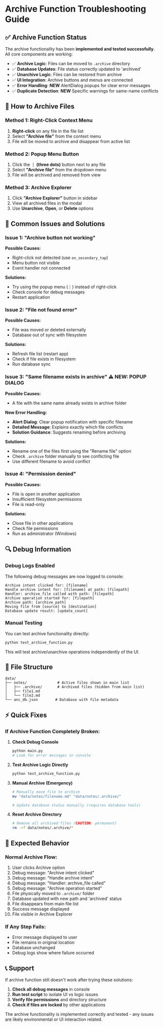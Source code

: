 # Archive Function Troubleshooting Guide

## ✅ Archive Function Status

The archive functionality has been **implemented and tested successfully**. All core components are working:

- ✅ **Archive Logic**: Files can be moved to `.archive` directory
- ✅ **Database Updates**: File status correctly updated to 'archived'
- ✅ **Unarchive Logic**: Files can be restored from archive
- ✅ **UI Integration**: Archive buttons and menus are connected
- ✅ **Error Handling**: **NEW** AlertDialog popups for clear error messages
- ✅ **Duplicate Detection**: **NEW** Specific warnings for same-name conflicts

## 🔧 How to Archive Files

### Method 1: Right-Click Context Menu
1. **Right-click** on any file in the file list
2. Select **"Archive file"** from the context menu
3. File will be moved to archive and disappear from active list

### Method 2: Popup Menu Button
1. Click the **⋮ (three dots)** button next to any file
2. Select **"Archive file"** from the dropdown menu
3. File will be archived and removed from view

### Method 3: Archive Explorer
1. Click **"Archive Explorer"** button in sidebar
2. View all archived files in the modal
3. Use **Unarchive**, **Open**, or **Delete** options

## 🐛 Common Issues and Solutions

### Issue 1: "Archive button not working"
**Possible Causes:**
- Right-click not detected (use `on_secondary_tap`)
- Menu button not visible
- Event handler not connected

**Solutions:**
- Try using the popup menu (⋮) instead of right-click
- Check console for debug messages
- Restart application

### Issue 2: "File not found error"
**Possible Causes:**
- File was moved or deleted externally
- Database out of sync with filesystem

**Solutions:**
- Refresh file list (restart app)
- Check if file exists in filesystem
- Run database sync

### Issue 3: "Same filename exists in archive" ⚠️ **NEW: POPUP DIALOG**
**Possible Causes:**
- A file with the same name already exists in archive folder

**New Error Handling:**
- **Alert Dialog**: Clear popup notification with specific filename
- **Detailed Message**: Explains exactly which file conflicts
- **Solution Guidance**: Suggests renaming before archiving

**Solutions:**
- Rename one of the files first using the "Rename file" option
- Check `.archive` folder manually to see conflicting file
- Use different filename to avoid conflict

### Issue 4: "Permission denied"
**Possible Causes:**
- File is open in another application
- Insufficient filesystem permissions
- File is read-only

**Solutions:**
- Close file in other applications
- Check file permissions
- Run as administrator (Windows)

## 🔍 Debug Information

### Debug Logs Enabled
The following debug messages are now logged to console:

```
Archive intent clicked for: [filename]
Handle archive intent for: [filename] at path: [filepath]
Handler: archive_file called with path: [filepath]
Archive operation started for: [filepath]
Archive path: [archive_path]
Moving file from [source] to [destination]
Database update result: [update_count]
```

### Manual Testing
You can test archive functionality directly:

```bash
python test_archive_function.py
```

This will test archive/unarchive operations independently of the UI.

## 📁 File Structure

```
data/
├── notes/              # Active files shown in main list
│   ├── .archive/       # Archived files (hidden from main list)
│   ├── file1.md
│   └── file2.md
└── anc_db.json        # Database with file metadata
```

## ⚡ Quick Fixes

### If Archive Function Completely Broken:

1. **Check Debug Console**
   ```bash
   python main.py
   # Look for error messages in console
   ```

2. **Test Archive Logic Directly**
   ```bash
   python test_archive_function.py
   ```

3. **Manual Archive (Emergency)**
   ```bash
   # Manually move file to archive
   mv "data/notes/filename.md" "data/notes/.archive/"

   # Update database status manually (requires database tools)
   ```

4. **Reset Archive Directory**
   ```bash
   # Remove all archived files (CAUTION: permanent)
   rm -rf data/notes/.archive/*
   ```

## 🎯 Expected Behavior

### Normal Archive Flow:
1. User clicks Archive option
2. Debug message: "Archive intent clicked"
3. Debug message: "Handle archive intent"
4. Debug message: "Handler: archive_file called"
5. Debug message: "Archive operation started"
6. File physically moved to `.archive/` folder
7. Database updated with new path and 'archived' status
8. File disappears from main file list
9. Success message displayed
10. File visible in Archive Explorer

### If Any Step Fails:
- Error message displayed to user
- File remains in original location
- Database unchanged
- Debug logs show where failure occurred

## 📞 Support

If archive function still doesn't work after trying these solutions:

1. **Check all debug messages** in console
2. **Run test script** to isolate UI vs logic issues
3. **Verify file permissions** and directory structure
4. **Check if files are locked** by other applications

The archive functionality is implemented correctly and tested - any issues are likely environmental or UI interaction related.